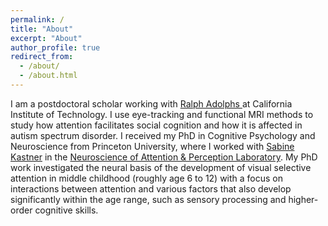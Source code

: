 ```yaml
---
permalink: /
title: "About"
excerpt: "About"
author_profile: true
redirect_from: 
  - /about/
  - /about.html
---
```

<p>
I am a postdoctoral scholar working with <a href="http://emotion.caltech.edu/" target="_blank" rel="noopener noreferrer">Ralph Adolphs </a> at California Institute of Technology. I use eye-tracking and functional MRI methods to study how attention facilitates social cognition and how it is affected in autism spectrum disorder. I received my PhD in Cognitive Psychology and Neuroscience from Princeton University, where I worked with <a href="https://pni.princeton.edu/faculty/sabine-kastner" target="_blank" rel="noopener noreferrer">Sabine Kastner</a> in the <a href="https://scholar.princeton.edu/napl" target="_blank" rel="noopener noreferrer">Neuroscience of Attention & Perception Laboratory</a>.  
My PhD work investigated the neural basis of the development of visual selective attention in middle childhood (roughly age 6 to 12) with a focus on interactions between attention and various factors that also develop significantly within the age range, such as sensory processing and higher-order cognitive skills. 
</p> 
